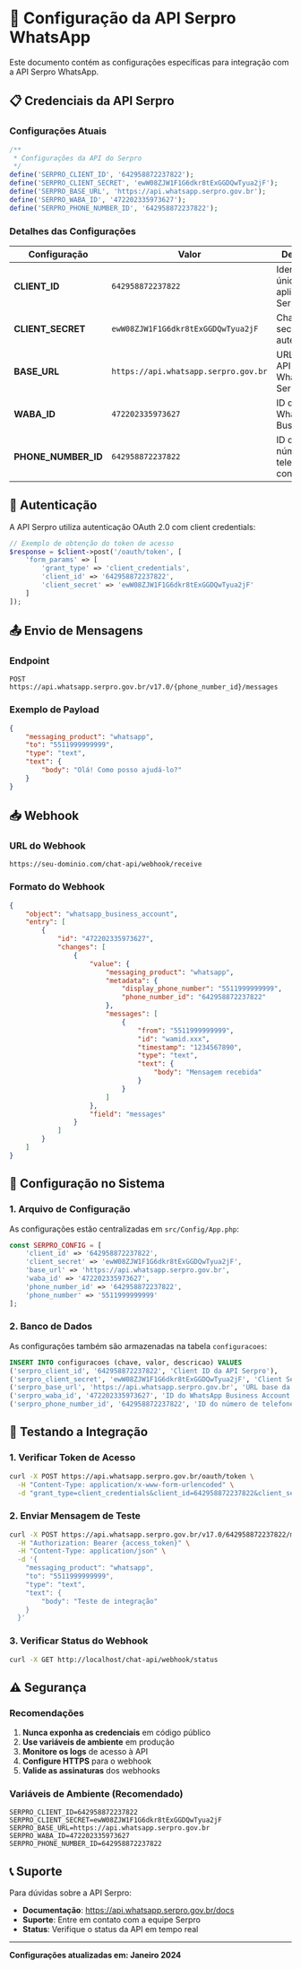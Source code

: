 # 🔧 Configuração da API Serpro WhatsApp

Este documento contém as configurações específicas para integração com a API Serpro WhatsApp.

## 📋 Credenciais da API Serpro

### Configurações Atuais

```php
/**
 * Configurações da API do Serpro
 */
define('SERPRO_CLIENT_ID', '642958872237822');
define('SERPRO_CLIENT_SECRET', 'ewW08ZJW1F1G6dkr8tExGGDQwTyua2jF');
define('SERPRO_BASE_URL', 'https://api.whatsapp.serpro.gov.br');
define('SERPRO_WABA_ID', '472202335973627');
define('SERPRO_PHONE_NUMBER_ID', '642958872237822');
```

### Detalhes das Configurações

| Configuração | Valor | Descrição |
|--------------|-------|-----------|
| **CLIENT_ID** | `642958872237822` | Identificador único da aplicação na Serpro |
| **CLIENT_SECRET** | `ewW08ZJW1F1G6dkr8tExGGDQwTyua2jF` | Chave secreta para autenticação |
| **BASE_URL** | `https://api.whatsapp.serpro.gov.br` | URL base da API WhatsApp Serpro |
| **WABA_ID** | `472202335973627` | ID da conta WhatsApp Business |
| **PHONE_NUMBER_ID** | `642958872237822` | ID do número de telefone configurado |

## 🔐 Autenticação

A API Serpro utiliza autenticação OAuth 2.0 com client credentials:

```php
// Exemplo de obtenção do token de acesso
$response = $client->post('/oauth/token', [
    'form_params' => [
        'grant_type' => 'client_credentials',
        'client_id' => '642958872237822',
        'client_secret' => 'ewW08ZJW1F1G6dkr8tExGGDQwTyua2jF'
    ]
]);
```

## 📤 Envio de Mensagens

### Endpoint
```
POST https://api.whatsapp.serpro.gov.br/v17.0/{phone_number_id}/messages
```

### Exemplo de Payload
```json
{
    "messaging_product": "whatsapp",
    "to": "5511999999999",
    "type": "text",
    "text": {
        "body": "Olá! Como posso ajudá-lo?"
    }
}
```

## 📥 Webhook

### URL do Webhook
```
https://seu-dominio.com/chat-api/webhook/receive
```

### Formato do Webhook
```json
{
    "object": "whatsapp_business_account",
    "entry": [
        {
            "id": "472202335973627",
            "changes": [
                {
                    "value": {
                        "messaging_product": "whatsapp",
                        "metadata": {
                            "display_phone_number": "5511999999999",
                            "phone_number_id": "642958872237822"
                        },
                        "messages": [
                            {
                                "from": "5511999999999",
                                "id": "wamid.xxx",
                                "timestamp": "1234567890",
                                "type": "text",
                                "text": {
                                    "body": "Mensagem recebida"
                                }
                            }
                        ]
                    },
                    "field": "messages"
                }
            ]
        }
    ]
}
```

## 🔧 Configuração no Sistema

### 1. Arquivo de Configuração
As configurações estão centralizadas em `src/Config/App.php`:

```php
const SERPRO_CONFIG = [
    'client_id' => '642958872237822',
    'client_secret' => 'ewW08ZJW1F1G6dkr8tExGGDQwTyua2jF',
    'base_url' => 'https://api.whatsapp.serpro.gov.br',
    'waba_id' => '472202335973627',
    'phone_number_id' => '642958872237822',
    'phone_number' => '5511999999999'
];
```

### 2. Banco de Dados
As configurações também são armazenadas na tabela `configuracoes`:

```sql
INSERT INTO configuracoes (chave, valor, descricao) VALUES
('serpro_client_id', '642958872237822', 'Client ID da API Serpro'),
('serpro_client_secret', 'ewW08ZJW1F1G6dkr8tExGGDQwTyua2jF', 'Client Secret da API Serpro'),
('serpro_base_url', 'https://api.whatsapp.serpro.gov.br', 'URL base da API Serpro'),
('serpro_waba_id', '472202335973627', 'ID do WhatsApp Business Account'),
('serpro_phone_number_id', '642958872237822', 'ID do número de telefone');
```

## 🚀 Testando a Integração

### 1. Verificar Token de Acesso
```bash
curl -X POST https://api.whatsapp.serpro.gov.br/oauth/token \
  -H "Content-Type: application/x-www-form-urlencoded" \
  -d "grant_type=client_credentials&client_id=642958872237822&client_secret=ewW08ZJW1F1G6dkr8tExGGDQwTyua2jF"
```

### 2. Enviar Mensagem de Teste
```bash
curl -X POST https://api.whatsapp.serpro.gov.br/v17.0/642958872237822/messages \
  -H "Authorization: Bearer {access_token}" \
  -H "Content-Type: application/json" \
  -d '{
    "messaging_product": "whatsapp",
    "to": "5511999999999",
    "type": "text",
    "text": {
        "body": "Teste de integração"
    }
  }'
```

### 3. Verificar Status do Webhook
```bash
curl -X GET http://localhost/chat-api/webhook/status
```

## ⚠️ Segurança

### Recomendações
1. **Nunca exponha as credenciais** em código público
2. **Use variáveis de ambiente** em produção
3. **Monitore os logs** de acesso à API
4. **Configure HTTPS** para o webhook
5. **Valide as assinaturas** dos webhooks

### Variáveis de Ambiente (Recomendado)
```env
SERPRO_CLIENT_ID=642958872237822
SERPRO_CLIENT_SECRET=ewW08ZJW1F1G6dkr8tExGGDQwTyua2jF
SERPRO_BASE_URL=https://api.whatsapp.serpro.gov.br
SERPRO_WABA_ID=472202335973627
SERPRO_PHONE_NUMBER_ID=642958872237822
```

## 📞 Suporte

Para dúvidas sobre a API Serpro:
- **Documentação**: https://api.whatsapp.serpro.gov.br/docs
- **Suporte**: Entre em contato com a equipe Serpro
- **Status**: Verifique o status da API em tempo real

---

**Configurações atualizadas em: Janeiro 2024** 
